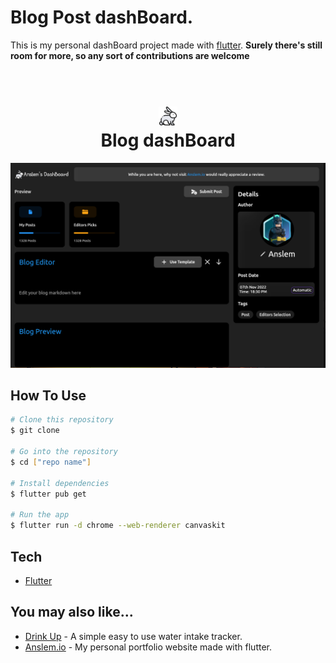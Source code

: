 # Blog Post dashBoard.

This is my personal dashBoard project made with [flutter](https://flutter.dev).
**Surely there's still room for more, so any sort of contributions are welcome**

<h1 align="center">
  <br>
  <img src="./assets/images/rabbit.png" width="30"/>
  <br>
  Blog dashBoard
  <br>
</h1>

<img src="./preview/Screenshot 2022-11-07 183134.png"/>

## How To Use

```bash
# Clone this repository
$ git clone

# Go into the repository
$ cd ["repo name"]

# Install dependencies
$ flutter pub get

# Run the app
$ flutter run -d chrome --web-renderer canvaskit
```

## Tech

- [Flutter](http://flutter.dev/)

## You may also like...

- [Drink Up](https://github.com/amitmerchant1990/pomolectron) - A simple easy to use water intake tracker.
- [Anslem.io](https://github.com/amitmerchant1990/correo) - My personal portfolio website made with flutter.
